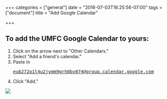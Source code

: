 +++
categories = ["general"]
date = "2016-07-03T16:25:56-07:00"
tags = ["document"]
title = "Add Google Calendar"

+++

## To add the UMFC Google Calendar to yours:
1. Click on the arrow next to "Other Calendars." 
2. Select "Add a friend's calendar."
3. Paste in <pre>eub272o1l4u2jvmm9grh0bv074@group.calendar.google.com</pre>
4. Click "Add."

![](../img/add-calendar.jpg)
